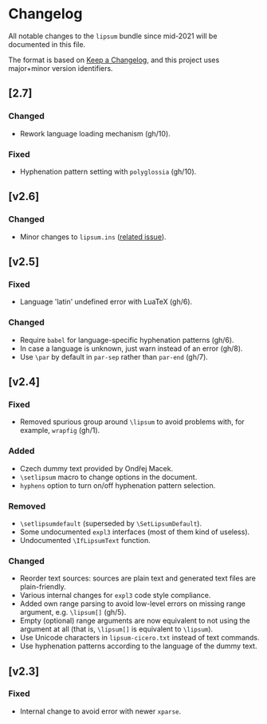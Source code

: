 # Changelog
All notable changes to the `lipsum` bundle since mid-2021 will be
documented in this file.

The format is based on [Keep a Changelog](https://keepachangelog.com/en/1.0.0/),
and this project uses major+minor version identifiers.

## [2.7]

### Changed
- Rework language loading mechanism (gh/10).

### Fixed
- Hyphenation pattern setting with `polyglossia` (gh/10).

## [v2.6]

### Changed
- Minor changes to `lipsum.ins` ([related issue][1]).

## [v2.5]

### Fixed
- Language 'latin' undefined error with LuaTeX (gh/6).

### Changed
- Require `babel` for language-specific hyphenation patterns (gh/6).
- In case a language is unknown, just warn instead of an error (gh/8).
- Use `\par` by default in `par-sep` rather than `par-end` (gh/7).

## [v2.4]

### Fixed
- Removed spurious group around `\lipsum` to avoid problems with, for
  example, `wrapfig` (gh/1).

### Added
- Czech dummy text provided by Ondřej Macek.
- `\setlipsum` macro to change options in the document.
- `hyphens` option to turn on/off hyphenation pattern selection.

### Removed
- `\setlipsumdefault` (superseded by `\SetLipsumDefault`).
- Some undocumented `expl3` interfaces (most of them kind of useless).
- Undocumented `\IfLipsumText` function.

### Changed
- Reorder text sources: sources are plain text and generated text files
  are plain-friendly.
- Various internal changes for `expl3` code style compliance.
- Added own range parsing to avoid low-level errors on missing range
  argument, e.g. `\lipsum[]` (gh/5).
- Empty (optional) range arguments are now equivalent to not using the
  argument at all (that is, `\lipsum[]` is equivalent to `\lipsum`).
- Use Unicode characters in `lipsum-cicero.txt` instead of text
  commands.
- Use hyphenation patterns according to the language of the dummy text.

## [v2.3]

### Fixed
- Internal change to avoid error with newer `xparse`.

 [1]: https://github.com/latex3/latex2e/issues/636
